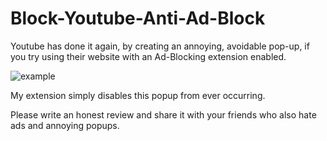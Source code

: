 # Block-Youtube-Anti-Ad-Block

Youtube has done it again, by creating an annoying, avoidable pop-up, if you try using their website with an Ad-Blocking extension enabled.

![example](https://github.com/olsen-adam/Block-Youtube-Anti-Ad-Block/assets/67761974/873e3622-e622-41d7-8c50-c8ab1649b528)

My extension simply disables this popup from ever occurring. 

Please write an honest review and share it with your friends who also hate ads and annoying popups.
